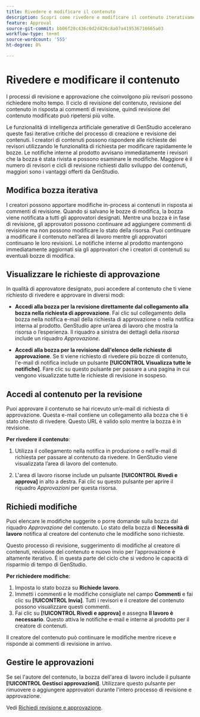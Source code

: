 ```yaml
---
title: Rivedere e modificare il contenuto
description: Scopri come rivedere e modificare il contenuto iterativamente.
feature: Approval
source-git-commit: bb06f20c436c0d2d426c8a07a419536716665a03
workflow-type: tm+mt
source-wordcount: '555'
ht-degree: 0%

---
```



# Rivedere e modificare il contenuto

I processi di revisione e approvazione che coinvolgono più revisori possono richiedere molto tempo. Il ciclo di revisione del contenuto, revisione del contenuto in risposta ai commenti di revisione, quindi revisione del contenuto modificato può ripetersi più volte.

Le funzionalità di intelligenza artificiale generative di GenStudio accelerano queste fasi iterative critiche del processo di creazione e revisione dei contenuti. I creatori di contenuti possono rispondere alle richieste dei revisori utilizzando le funzionalità di richiesta per modificare rapidamente le bozze. Le notifiche interne al prodotto avvisano immediatamente i revisori che la bozza è stata rivista e possono esaminare le modifiche. Maggiore è il numero di revisori e cicli di revisione richiesti dallo sviluppo dei contenuti, maggiori sono i vantaggi offerti da GenStudio.

## Modifica bozza iterativa

I creatori possono apportare modifiche in-process ai contenuti in risposta ai commenti di revisione. Quando si salvano le bozze di modifica, la bozza viene notificata a tutti gli approvatori designati. Mentre una bozza è in fase di revisione, gli approvatori possono continuare ad aggiungere commenti di revisione ma non possono modificare lo stato della risorsa. Puoi continuare a modificare il contenuto nell’area di lavoro mentre gli approvatori continuano le loro revisioni. Le notifiche interne al prodotto mantengono immediatamente aggiornati sia gli approvatori che i creatori di contenuti su eventuali bozze di modifica.

## Visualizzare le richieste di approvazione

In qualità di approvatore designato, puoi accedere al contenuto che ti viene richiesto di rivedere e approvare in diversi modi:

* **Accedi alla bozza per la revisione direttamente dal collegamento alla bozza nella richiesta di approvazione**. Fai clic sul collegamento della bozza nella notifica e-mail della richiesta di approvazione o nella notifica interna al prodotto. GenStudio apre un’area di lavoro che mostra la risorsa o l’esperienza. Il riquadro a sinistra dei dettagli della _risorsa_ include un riquadro _Approvazione_.

* **Accedi alla bozza per la revisione dall&#39;elenco delle richieste di approvazione**. Se ti viene richiesto di rivedere più bozze di contenuto, l&#39;e-mail di notifica include un pulsante **[!UICONTROL Visualizza tutte le notifiche]**. Fare clic su questo pulsante per passare a una pagina in cui vengono visualizzate tutte le richieste di revisione in sospeso.

## Accedi al contenuto per la revisione

Puoi approvare il contenuto se hai ricevuto un’e-mail di richiesta di approvazione. Questa e-mail contiene un collegamento alla bozza che ti è stato chiesto di rivedere. Questo URL è valido solo mentre la bozza è in revisione.

**Per rivedere il contenuto**:

1. Utilizza il collegamento nella notifica in produzione o nell’e-mail di richiesta per passare al contenuto da rivedere. In GenStudio viene visualizzata l’area di lavoro del contenuto.

1. L&#39;area di lavoro risorse include un pulsante **[!UICONTROL Rivedi e approva]** in alto a destra. Fai clic su questo pulsante per aprire il riquadro _Approvazioni_ per questa risorsa.

## Richiedi modifiche

Puoi elencare le modifiche suggerite o porre domande sulla bozza dal riquadro _Approvazione_ del contenuto. Lo stato della bozza di **Necessità di lavoro** notifica al creatore del contenuto che le modifiche sono richieste.

Questo processo di revisione, suggerimento di modifiche al creatore di contenuti, revisione del contenuto e nuovo invio per l’approvazione è altamente iterativo. È in questa parte del ciclo che si vedono le capacità di risparmio di tempo di GenStudio.

**Per richiedere modifiche**:

1. Imposta lo stato bozza su **Richiede lavoro**.
1. Immetti i commenti e le modifiche consigliate nel campo **Commenti** e fai clic su **[!UICONTROL Invia]**. Tutti i revisori e il creatore del contenuto possono visualizzare questi commenti.
1. Fai clic su **[!UICONTROL Rivedi e approva]** e assegna **Il lavoro è necessario**. Questo attiva le notifiche e-mail e interne al prodotto per il creatore di contenuti.

Il creatore del contenuto può continuare le modifiche mentre riceve e risponde ai commenti di revisione in arrivo.

## Gestire le approvazioni

Se sei l&#39;autore del contenuto, la bozza dell&#39;area di lavoro include il pulsante **[!UICONTROL Gestisci approvazioni]**. Utilizzare questo pulsante per rimuovere o aggiungere approvatori durante l&#39;intero processo di revisione e approvazione.

Vedi [Richiedi revisione e approvazione](./request-review.md).
